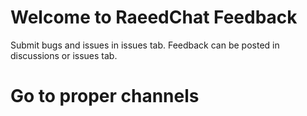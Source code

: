 # Welcome to RaeedChat Feedback

Submit bugs and issues in issues tab. Feedback can be posted in discussions or issues tab.  

# Go to proper channels
